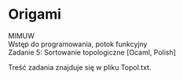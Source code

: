 # Origami

MIMUW  
Wstęp do programowania, potok funkcyjny  
Zadanie 5: Sortowanie topologiczne [Ocaml, Polish]  

Treść zadania znajduje się w pliku Topol.txt.
